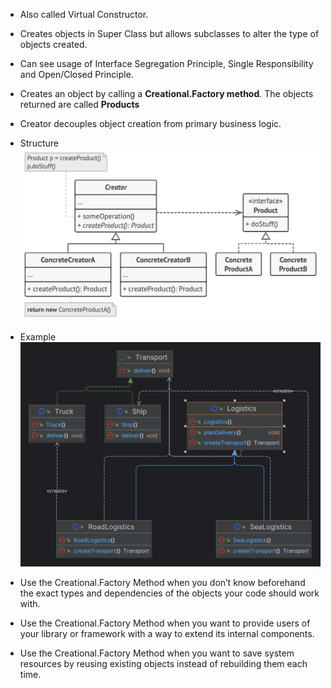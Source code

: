 - Also called Virtual Constructor.

- Creates objects in Super Class but allows subclasses to alter the type of objects created.

- Can see usage of Interface Segregation Principle, Single Responsibility and Open/Closed Principle.

- Creates an object by calling a **Creational.Factory method**. The objects returned are called **Products**

- Creator decouples object creation from primary business logic.
- Structure
![img_1.png](img_1.png)
- Example
![img_3.png](img_3.png)

- Use the Creational.Factory Method when you don’t know beforehand the exact types and dependencies of the objects your code should work with.
- Use the Creational.Factory Method when you want to provide users of your library or framework with a way to extend its internal components.
-  Use the Creational.Factory Method when you want to save system resources by reusing existing objects instead of rebuilding them each time.

